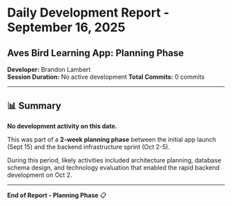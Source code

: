 # Daily Development Report - September 16, 2025
## Aves Bird Learning App: Planning Phase

**Developer:** Brandon Lambert  
**Session Duration:** No active development
**Total Commits:** 0 commits

---

## 📊 Summary

**No development activity on this date.**

This was part of a **2-week planning phase** between the initial app launch (Sept 15) and the backend infrastructure sprint (Oct 2-5).

During this period, likely activities included architecture planning, database schema design, and technology evaluation that enabled the rapid backend development on Oct 2.

---

**End of Report - Planning Phase** 📋

